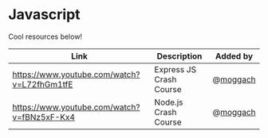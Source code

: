 # Javascript

Cool resources below!

| Link                                        | Description             | Added by                               |
| ------------------------------------------- | ----------------------- | -------------------------------------- |
| https://www.youtube.com/watch?v=L72fhGm1tfE | Express JS Crash Course | @[moggach](https://github.com/Moggach) |
| https://www.youtube.com/watch?v=fBNz5xF-Kx4 | Node.js Crash Course    | @[moggach](https://github.com/Moggach) |
